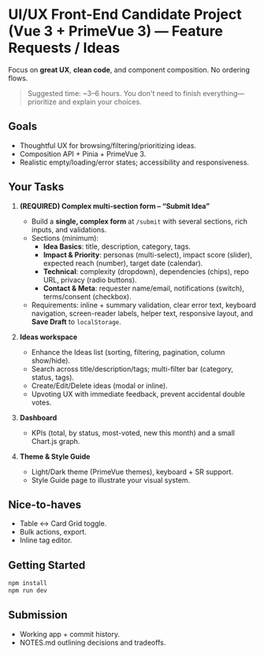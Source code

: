 # UI/UX Front-End Candidate Project (Vue 3 + PrimeVue 3) — Feature Requests / Ideas

Focus on **great UX**, **clean code**, and component composition. No ordering flows.

> Suggested time: ~3–6 hours. You don't need to finish everything—prioritize and explain your choices.

## Goals
- Thoughtful UX for browsing/filtering/prioritizing ideas.
- Composition API + Pinia + PrimeVue 3.
- Realistic empty/loading/error states; accessibility and responsiveness.

## Your Tasks
1. **(REQUIRED) Complex multi‑section form – “Submit Idea”**
   - Build a **single, complex form** at `/submit` with several sections, rich inputs, and validations.
   - Sections (minimum):
     - **Idea Basics**: title, description, category, tags.
     - **Impact & Priority**: personas (multi-select), impact score (slider), expected reach (number), target date (calendar).
     - **Technical**: complexity (dropdown), dependencies (chips), repo URL, privacy (radio buttons).
     - **Contact & Meta**: requester name/email, notifications (switch), terms/consent (checkbox).
   - Requirements: inline + summary validation, clear error text, keyboard navigation, screen-reader labels, helper text, responsive layout, and **Save Draft** to `localStorage`.

2. **Ideas workspace**
   - Enhance the Ideas list (sorting, filtering, pagination, column show/hide).
   - Search across title/description/tags; multi-filter bar (category, status, tags).
   - Create/Edit/Delete ideas (modal or inline).
   - Upvoting UX with immediate feedback, prevent accidental double votes.

3. **Dashboard**
   - KPIs (total, by status, most-voted, new this month) and a small Chart.js graph.

4. **Theme & Style Guide**
   - Light/Dark theme (PrimeVue themes), keyboard + SR support.
   - Style Guide page to illustrate your visual system.

## Nice-to-haves
- Table ↔ Card Grid toggle.
- Bulk actions, export.
- Inline tag editor.

## Getting Started
```bash
npm install
npm run dev
```

## Submission
- Working app + commit history.
- NOTES.md outlining decisions and tradeoffs.
